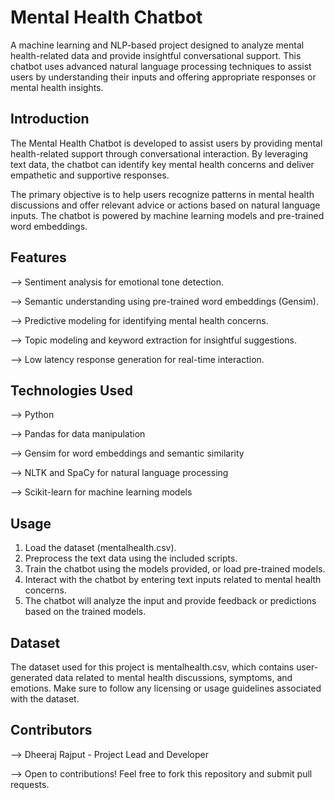 
# Mental Health Chatbot

A machine learning and NLP-based project designed to analyze mental health-related data and provide insightful conversational support. This chatbot uses advanced natural language processing techniques to assist users by understanding their inputs and offering appropriate responses or mental health insights.




## Introduction

The Mental Health Chatbot is developed to assist users by providing mental health-related support through conversational interaction. By leveraging text data, the chatbot can identify key mental health concerns and deliver empathetic and supportive responses.

The primary objective is to help users recognize patterns in mental health discussions and offer relevant advice or actions based on natural language inputs. The chatbot is powered by machine learning models and pre-trained word embeddings.
## Features

--> Sentiment analysis for emotional tone detection.

--> Semantic understanding using pre-trained word embeddings (Gensim).

--> Predictive modeling for identifying mental health concerns.

--> Topic modeling and keyword extraction for insightful suggestions.

--> Low latency response generation for real-time interaction.
## Technologies Used

--> Python

--> Pandas for data manipulation

--> Gensim for word embeddings and semantic similarity

--> NLTK and SpaCy for natural language processing

--> Scikit-learn for machine learning models
## Usage

1. Load the dataset (mentalhealth.csv).
2. Preprocess the text data using the included scripts.
3. Train the chatbot using the models provided, or load pre-trained models.
4. Interact with the chatbot by entering text inputs related to mental health concerns.
5. The chatbot will analyze the input and provide feedback or predictions based on the trained models.
## Dataset

The dataset used for this project is mentalhealth.csv, which contains user-generated data related to mental health discussions, symptoms, and emotions. Make sure to follow any licensing or usage guidelines associated with the dataset.
## Contributors

--> Dheeraj Rajput - Project Lead and Developer

--> Open to contributions! Feel free to fork this repository and submit pull requests.